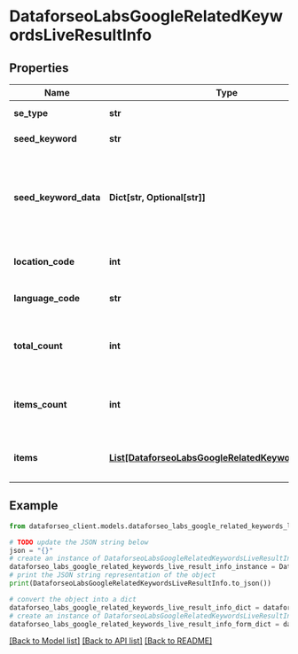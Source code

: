 # DataforseoLabsGoogleRelatedKeywordsLiveResultInfo


## Properties

Name | Type | Description | Notes
------------ | ------------- | ------------- | -------------
**se_type** | **str** | search engine type | [optional] 
**seed_keyword** | **str** | keyword in a POST array | [optional] 
**seed_keyword_data** | **Dict[str, Optional[str]]** | keyword data for the seed keyword fields in the array are identical to that of keyword_data | [optional] 
**location_code** | **int** | location code in a POST array | [optional] 
**language_code** | **str** | language code in a POST array | [optional] 
**total_count** | **int** | total amount of results in our database relevant to your request | [optional] 
**items_count** | **int** | the number of results returned in the items array | [optional] 
**items** | [**List[DataforseoLabsGoogleRelatedKeywordsLiveItem]**](DataforseoLabsGoogleRelatedKeywordsLiveItem.md) | contains keywords and related data | [optional] 

## Example

```python
from dataforseo_client.models.dataforseo_labs_google_related_keywords_live_result_info import DataforseoLabsGoogleRelatedKeywordsLiveResultInfo

# TODO update the JSON string below
json = "{}"
# create an instance of DataforseoLabsGoogleRelatedKeywordsLiveResultInfo from a JSON string
dataforseo_labs_google_related_keywords_live_result_info_instance = DataforseoLabsGoogleRelatedKeywordsLiveResultInfo.from_json(json)
# print the JSON string representation of the object
print(DataforseoLabsGoogleRelatedKeywordsLiveResultInfo.to_json())

# convert the object into a dict
dataforseo_labs_google_related_keywords_live_result_info_dict = dataforseo_labs_google_related_keywords_live_result_info_instance.to_dict()
# create an instance of DataforseoLabsGoogleRelatedKeywordsLiveResultInfo from a dict
dataforseo_labs_google_related_keywords_live_result_info_form_dict = dataforseo_labs_google_related_keywords_live_result_info.from_dict(dataforseo_labs_google_related_keywords_live_result_info_dict)
```
[[Back to Model list]](../README.md#documentation-for-models) [[Back to API list]](../README.md#documentation-for-api-endpoints) [[Back to README]](../README.md)


